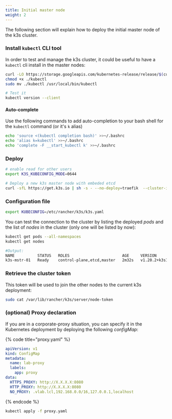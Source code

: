 ```yaml
---
title: Initial master node
weight: 2
---
```

The following section will explain how to deploy the initial master node of
the k3s cluster.

### Install `kubectl` CLI tool

In order to test and manage the k3s cluster, it could be useful to have a `kubectl` cli install in the master nodes:

```bash
curl -LO https://storage.googleapis.com/kubernetes-release/release/$(curl -s https://storage.googleapis.com/kubernetes-release/release/stable.txt)/bin/linux/amd64/kubectl
chmod +x ./kubectl
sudo mv ./kubectl /usr/local/bin/kubectl

# Test it
kubectl version --client
```

#### Auto-complete

Use the following commands to add auto-completion to your bash shell for the `kubectl` command \(or it's `k` alias\)

```bash
echo 'source <(kubectl completion bash)' >>~/.bashrc
echo 'alias k=kubectl' >>~/.bashrc
echo 'complete -F __start_kubectl k' >>~/.bashrc
```

### Deploy

```bash
# enable read for other users
export K3S_KUBECONFIG_MODE=0644

# Deploy a new k3s master node with embeded etcd
curl -sfL https://get.k3s.io | sh -s - --no-deploy=traefik  --cluster-init
```

### Configuration file

```bash
export KUBECONFIG=/etc/rancher/k3s/k3s.yaml
```

You can test the connection to the cluster by listing the deployed _pods_ and the list of _nodes_ in the cluster \(only one will be listed by now\):

```bash
kubectl get pods --all-namespaces
kubectl get nodes

#Output:
NAME          STATUS   ROLES                       AGE     VERSION
k3s-mstr-01   Ready    control-plane,etcd,master   2m32s   v1.20.2+k3s1
```

### Retrieve the cluster token

This token will be used to join the other nodes to the current k3s deployment:

```bash
sudo cat /var/lib/rancher/k3s/server/node-token
```

### \(optional\) Proxy declaration

If you are in a corporate-proxy situation, you can specify it in the Kubernetes deployment by deploying the following _configMap_:

{% code title="proxy.yaml" %}
```yaml
apiVersion: v1
kind: ConfigMap
metadata:
  name: lab-proxy
  labels:
    app: proxy
data:
  HTTPS_PROXY: http://X.X.X.X:8080
  HTTP_PROXY: http://X.X.X.X:8080
  NO_PROXY: .vlab.lcl,192.168.0.0/16,127.0.0.1,localhost
```
{% endcode %}

```bash
kubectl apply -f proxy.yaml
```
